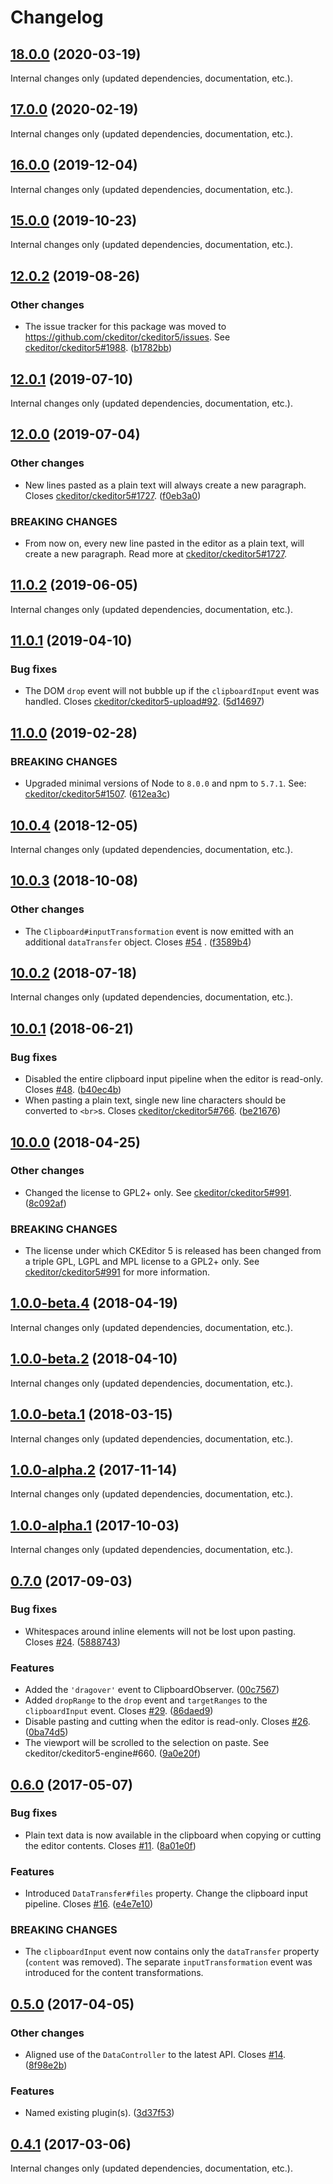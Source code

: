 Changelog
=========

## [18.0.0](https://github.com/ckeditor/ckeditor5-clipboard/compare/v17.0.0...v18.0.0) (2020-03-19)

Internal changes only (updated dependencies, documentation, etc.).


## [17.0.0](https://github.com/ckeditor/ckeditor5-clipboard/compare/v16.0.0...v17.0.0) (2020-02-19)

Internal changes only (updated dependencies, documentation, etc.).


## [16.0.0](https://github.com/ckeditor/ckeditor5-clipboard/compare/v15.0.0...v16.0.0) (2019-12-04)

Internal changes only (updated dependencies, documentation, etc.).


## [15.0.0](https://github.com/ckeditor/ckeditor5-clipboard/compare/v12.0.2...v15.0.0) (2019-10-23)

Internal changes only (updated dependencies, documentation, etc.).


## [12.0.2](https://github.com/ckeditor/ckeditor5-clipboard/compare/v12.0.1...v12.0.2) (2019-08-26)

### Other changes

* The issue tracker for this package was moved to https://github.com/ckeditor/ckeditor5/issues. See [ckeditor/ckeditor5#1988](https://github.com/ckeditor/ckeditor5/issues/1988). ([b1782bb](https://github.com/ckeditor/ckeditor5-clipboard/commit/b1782bb))


## [12.0.1](https://github.com/ckeditor/ckeditor5-clipboard/compare/v12.0.0...v12.0.1) (2019-07-10)

Internal changes only (updated dependencies, documentation, etc.).


## [12.0.0](https://github.com/ckeditor/ckeditor5-clipboard/compare/v11.0.2...v12.0.0) (2019-07-04)

### Other changes

* New lines pasted as a plain text will always create a new paragraph. Closes [ckeditor/ckeditor5#1727](https://github.com/ckeditor/ckeditor5/issues/1727). ([f0eb3a0](https://github.com/ckeditor/ckeditor5-clipboard/commit/f0eb3a0))

### BREAKING CHANGES

* From now on, every new line pasted in the editor as a plain text, will create a new paragraph. Read more at [ckeditor/ckeditor5#1727](https://github.com/ckeditor/ckeditor5/issues/1727).


## [11.0.2](https://github.com/ckeditor/ckeditor5-clipboard/compare/v11.0.1...v11.0.2) (2019-06-05)

Internal changes only (updated dependencies, documentation, etc.).


## [11.0.1](https://github.com/ckeditor/ckeditor5-clipboard/compare/v11.0.0...v11.0.1) (2019-04-10)

### Bug fixes

* The DOM `drop` event will not bubble up if the `clipboardInput` event was handled. Closes [ckeditor/ckeditor5-upload#92](https://github.com/ckeditor/ckeditor5-upload/issues/92). ([5d14697](https://github.com/ckeditor/ckeditor5-clipboard/commit/5d14697))


## [11.0.0](https://github.com/ckeditor/ckeditor5-clipboard/compare/v10.0.4...v11.0.0) (2019-02-28)

### BREAKING CHANGES

* Upgraded minimal versions of Node to `8.0.0` and npm to `5.7.1`. See: [ckeditor/ckeditor5#1507](https://github.com/ckeditor/ckeditor5/issues/1507). ([612ea3c](https://github.com/ckeditor/ckeditor5-cloud-services/commit/612ea3c))


## [10.0.4](https://github.com/ckeditor/ckeditor5-clipboard/compare/v10.0.3...v10.0.4) (2018-12-05)

Internal changes only (updated dependencies, documentation, etc.).


## [10.0.3](https://github.com/ckeditor/ckeditor5-clipboard/compare/v10.0.2...v10.0.3) (2018-10-08)

### Other changes

* The `Clipboard#inputTransformation` event is now emitted with an additional `dataTransfer` object. Closes [#54](https://github.com/ckeditor/ckeditor5-clipboard/issues/54) . ([f3589b4](https://github.com/ckeditor/ckeditor5-clipboard/commit/f3589b4))


## [10.0.2](https://github.com/ckeditor/ckeditor5-clipboard/compare/v10.0.1...v10.0.2) (2018-07-18)

Internal changes only (updated dependencies, documentation, etc.).


## [10.0.1](https://github.com/ckeditor/ckeditor5-clipboard/compare/v10.0.0...v10.0.1) (2018-06-21)

### Bug fixes

* Disabled the entire clipboard input pipeline when the editor is read-only. Closes [#48](https://github.com/ckeditor/ckeditor5-clipboard/issues/48). ([b40ec4b](https://github.com/ckeditor/ckeditor5-clipboard/commit/b40ec4b))
* When pasting a plain text, single new line characters should be converted to `<br>`s. Closes [ckeditor/ckeditor5#766](https://github.com/ckeditor/ckeditor5/issues/766). ([be21676](https://github.com/ckeditor/ckeditor5-clipboard/commit/be21676))


## [10.0.0](https://github.com/ckeditor/ckeditor5-clipboard/compare/v1.0.0-beta.4...v10.0.0) (2018-04-25)

### Other changes

* Changed the license to GPL2+ only. See [ckeditor/ckeditor5#991](https://github.com/ckeditor/ckeditor5/issues/991). ([8c092af](https://github.com/ckeditor/ckeditor5-clipboard/commit/8c092af))

### BREAKING CHANGES

* The license under which CKEditor 5 is released has been changed from a triple GPL, LGPL and MPL license to a GPL2+ only. See [ckeditor/ckeditor5#991](https://github.com/ckeditor/ckeditor5/issues/991) for more information.


## [1.0.0-beta.4](https://github.com/ckeditor/ckeditor5-clipboard/compare/v1.0.0-beta.2...v1.0.0-beta.4) (2018-04-19)

Internal changes only (updated dependencies, documentation, etc.).


## [1.0.0-beta.2](https://github.com/ckeditor/ckeditor5-clipboard/compare/v1.0.0-beta.1...v1.0.0-beta.2) (2018-04-10)

Internal changes only (updated dependencies, documentation, etc.).


## [1.0.0-beta.1](https://github.com/ckeditor/ckeditor5-clipboard/compare/v1.0.0-alpha.2...v1.0.0-beta.1) (2018-03-15)

Internal changes only (updated dependencies, documentation, etc.).


## [1.0.0-alpha.2](https://github.com/ckeditor/ckeditor5-clipboard/compare/v1.0.0-alpha.1...v1.0.0-alpha.2) (2017-11-14)

Internal changes only (updated dependencies, documentation, etc.).


## [1.0.0-alpha.1](https://github.com/ckeditor/ckeditor5-clipboard/compare/v0.7.0...v1.0.0-alpha.1) (2017-10-03)

Internal changes only (updated dependencies, documentation, etc.).


## [0.7.0](https://github.com/ckeditor/ckeditor5-clipboard/compare/v0.6.0...v0.7.0) (2017-09-03)

### Bug fixes

* Whitespaces around inline elements will not be lost upon pasting. Closes [#24](https://github.com/ckeditor/ckeditor5-clipboard/issues/24). ([5888743](https://github.com/ckeditor/ckeditor5-clipboard/commit/5888743))

### Features

* Added the `'dragover'` event to ClipboardObserver. ([00c7567](https://github.com/ckeditor/ckeditor5-clipboard/commit/00c7567))
* Added `dropRange` to the `drop` event and `targetRanges` to the `clipboardInput` event. Closes [#29](https://github.com/ckeditor/ckeditor5-clipboard/issues/29). ([86daed9](https://github.com/ckeditor/ckeditor5-clipboard/commit/86daed9))
* Disable pasting and cutting when the editor is read-only. Closes [#26](https://github.com/ckeditor/ckeditor5-clipboard/issues/26). ([0ba74d5](https://github.com/ckeditor/ckeditor5-clipboard/commit/0ba74d5))
* The viewport will be scrolled to the selection on paste. See ckeditor/ckeditor5-engine#660. ([9a0e20f](https://github.com/ckeditor/ckeditor5-clipboard/commit/9a0e20f))


## [0.6.0](https://github.com/ckeditor/ckeditor5-clipboard/compare/v0.5.0...v0.6.0) (2017-05-07)

### Bug fixes

* Plain text data is now available in the clipboard when copying or cutting the editor contents. Closes [#11](https://github.com/ckeditor/ckeditor5-clipboard/issues/11). ([8a01e0f](https://github.com/ckeditor/ckeditor5-clipboard/commit/8a01e0f))

### Features

* Introduced `DataTransfer#files` property. Change the clipboard input pipeline. Closes [#16](https://github.com/ckeditor/ckeditor5-clipboard/issues/16). ([e4e7e10](https://github.com/ckeditor/ckeditor5-clipboard/commit/e4e7e10))

### BREAKING CHANGES

* The `clipboardInput` event now contains only the `dataTransfer` property (`content` was removed). The separate `inputTransformation` event was introduced for the content transformations.


## [0.5.0](https://github.com/ckeditor/ckeditor5-clipboard/compare/v0.4.1...v0.5.0) (2017-04-05)

### Other changes

* Aligned use of the `DataController` to the latest API. Closes [#14](https://github.com/ckeditor/ckeditor5-clipboard/issues/14). ([8f98e2b](https://github.com/ckeditor/ckeditor5-clipboard/commit/8f98e2b))

### Features

* Named existing plugin(s). ([3d37f53](https://github.com/ckeditor/ckeditor5-clipboard/commit/3d37f53))


## [0.4.1](https://github.com/ckeditor/ckeditor5-clipboard/compare/v0.4.0...v0.4.1) (2017-03-06)

Internal changes only (updated dependencies, documentation, etc.).
